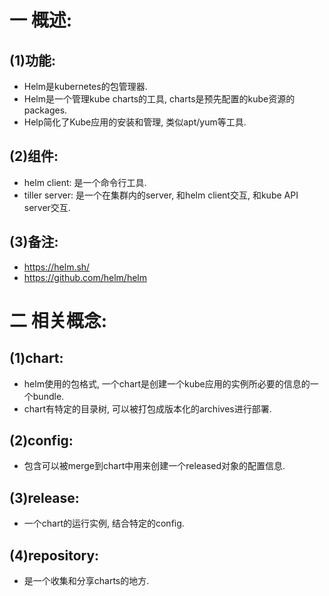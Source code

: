 # 一 概述:
## (1)功能:
- Helm是kubernetes的包管理器.
- Helm是一个管理kube charts的工具, charts是预先配置的kube资源的packages.
- Help简化了Kube应用的安装和管理, 类似apt/yum等工具.

## (2)组件:
- helm client: 是一个命令行工具.
- tiller server: 是一个在集群内的server, 和helm client交互, 和kube API server交互.

## (3)备注:
- https://helm.sh/
- https://github.com/helm/helm

# 二 相关概念:
## (1)chart:
- helm使用的包格式, 一个chart是创建一个kube应用的实例所必要的信息的一个bundle.
- chart有特定的目录树, 可以被打包成版本化的archives进行部署.

## (2)config:
- 包含可以被merge到chart中用来创建一个released对象的配置信息.

## (3)release:
- 一个chart的运行实例, 结合特定的config.

## (4)repository:
- 是一个收集和分享charts的地方.

